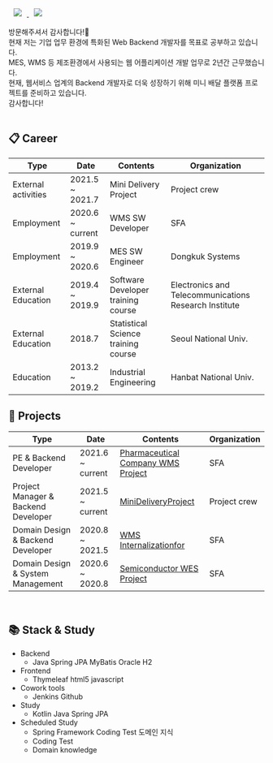 <a href="https://instagram.com/alpox.dev">
    <img 
        src="http://img.shields.io/badge/-Instagram-black?style=flat&logo=Instagram&link=https://www.instagram.com/junbeom.hi/"
        style="height : auto; margin-left : 10px; margin-right : 10px;"/>
</a>
<a href="https://alpox.kr">
    <img 
        src="http://img.shields.io/badge/-Tech%20Blog-655ced?style=flat&logo=github&link=https://alpox.kr"
        style="height : auto; margin-left : 10px; margin-right : 10px;"/>
</a>
<br/><br/>
방문해주셔서 감사합니다!👋 <br/>
현재 저는 기업 업무 환경에 특화된 Web Backend 개발자를 목표로 공부하고 있습니다. <br/>
MES, WMS 등 제조환경에서 사용되는 웹 어플리케이션 개발 업무로 2년간 근무했습니다. <br/>
현재, 웹서비스 업계의 Backend 개발자로 더욱 성장하기 위해 미니 배달 플랫폼 프로젝트를 준비하고 있습니다. <br/>
감사합니다! <br/>

<br/>

## :clipboard: Career
| Type                	| Date            	   | Contents                           	| Organization                                          	|
|---------------------	|-----------------	   |------------------------------------	|-------------------------------------------------------	|
| External activities 	| 2021.5 ~ 2021.7 	   | Mini Delivery Project              	| Project crew                                          	|
| Employment          	| 2020.6 ~ current    | WMS SW Developer                    | SFA                                                   	|
| Employment          	| 2019.9 ~ 2020.6 	   | MES SW Engineer                    	| Dongkuk Systems                                       	|
| External Education   | 2019.4 ~ 2019.9 	   | Software Developer training course 	| Electronics and Telecommunications Research Institute 	|
| External Education   | 2018.7          	   | Statistical Science training course | Seoul National Univ.                                   |
| Education           	| 2013.2 ~ 2019.2 	   | Industrial Engineering             	| Hanbat National Univ.                                  |



## :office: Projects
| Type                	                    | Date            	   | Contents                           	| Organization                                          	|
|---------------------	                    |-----------------	   |------------------------------------	|-------------------------------------------------------	|
| PE & Backend Developer | 2021.6 ~ current 	  | <a href="https://github.com/skier5000/Pharmaceutical-Company-WMS-Project">Pharmaceutical Company WMS Project</a> | SFA|
| Project Manager & Backend Developer      | 2021.5 ~ current    | <a href="https://github.com/skier5000/MiniDeliveryProject">MiniDeliveryProject</a>            | Project crew |
| Domain Design & Backend Developer   	    | 2020.8 ~ 2021.5 	   | <a href="https://github.com/skier5000/WMS-Internalizationfor">WMS Internalizationfor</a>        | SFA|
| Domain Design & System Management       	| 2020.6 ~ 2020.8 	   | <a href="https://github.com/skier5000/Semiconductor-WES-Project">Semiconductor WES Project</a>  | SFA |


<br/>

## :books: Stack & Study
  + Backend
    + Java Spring JPA MyBatis Oracle H2
  + Frontend
    + Thymeleaf html5 javascript
  + Cowork tools
    + Jenkins Github
  + Study
    + Kotlin Java Spring JPA
  + Scheduled Study
    + Spring Framework   Coding Test   도메인 지식
    + Coding Test
    + Domain knowledge


<br/><br/>


<!--

**skier5000/skier5000** is a ✨ _special_ ✨ repository because its `README.md` (this file) appears on your GitHub profile.
[![Anurag's GitHub stats](https://github-readme-stats.vercel.app/api?username=skier5000)](https://github.com/anuraghazra/github-readme-stats)
Here are some ideas to get you started:
 
- 🔭 I’m currently working on ...
- 🌱 I’m currently learning ...
- 👯 I’m looking to collaborate on ...
- 🤔 I’m looking for help with ...
- 💬 Ask me about ...
- 📫 How to reach me: ...
- 😄 Pronouns: ...
- ⚡ Fun fact: ...
-->

<!--
취업리스트
오픈서베이 : https://programmers.co.kr/job_positions/2571
마이리얼트립 : https://programmers.co.kr/job_positions/3127
쿠팡(Back-end Engineer for SCM System (Java & Spring Framework) : https://programmers.co.kr/job_positions/3761
버킷플레이스 : https://www.bucketplace.co.kr/recruit
매스프레소 : https://mathpresso.com/ko/careers
센드버드 : https://programmers.co.kr/job_positions/3065
크로키닷컴 : 
코인원 : 
티빙 : 
-->

<!--
꾸미기리스트
이모티콘사용 페이지 : https://www.webfx.com/tools/emoji-cheat-sheet/
-->


<!--
★ 일정관리
2021년 7월까지 미니배달의민족 프로젝트 마무리
2021년 9월까지 코딩테스트 계속 공부
2021년 10월 기점으로 미니 프로젝트 진행
-->
